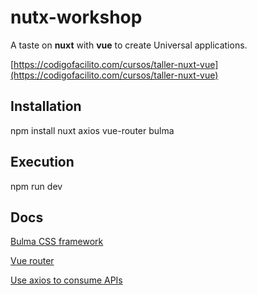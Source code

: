 # nutx-workshop

A taste on __nuxt__ with __vue__ to create Universal applications.

[https://codigofacilito.com/cursos/taller-nuxt-vue](https://codigofacilito.com/cursos/taller-nuxt-vue)

## Installation
npm install nuxt axios vue-router bulma


## Execution
npm run dev

## Docs
[Bulma CSS framework](https://bulma.io/)

[Vue router](https://router.vuejs.org/)

[Use axios to consume APIs](https://vuejs.org/v2/cookbook/using-axios-to-consume-apis.html)